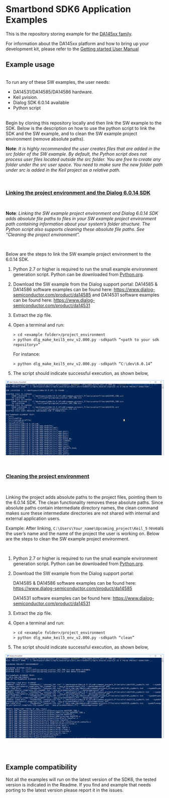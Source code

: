 # Smartbond SDK6 Application Examples

This is the repository storing example for the [DA145xx family](https://www.dialog-semiconductor.com/products/bluetooth-low-energy/da14530-and-da14531).

For information about the DA145xx platform and how to bring up your development kit, please refer to the [Getting started User Manual](http://lpccs-docs.dialog-semiconductor.com/UM-B-117-DA14531-Getting-Started-With-The-Pro-Development-Kit/index.html)

## Example usage
<br/>
To run any of these SW examples, the user needs:

- DA14531/DA14585/DA14586 hardware.
- Keil µvision.
- Dialog SDK 6.0.14 available
- Python script

<br/>
Begin by cloning this repository locally and then link the SW example to the SDK. Below is the description on how to use the python script to link the SDK and the SW example, and to clean the SW example project environment (remove absolute paths).


**Note**: _It is highly recommended the user creates files that are added in the *src* folder of the SW example. By default, the Python script does not process user files located outside the *src* folder. You are free to create any folder under the *src* user space. You need to make sure the new folder path under *src* is added in the Keil project as a relative path._


<br/>

### <ins> Linking the project environment and the Dialog 6.0.14 SDK </ins>

<br/>

**Note**: _Linking the SW example project environment and Dialog 6.0.14 SDK adds absolute file paths to files in your SW example project environment path containing information about your system’s folder structure. The Python script also supports cleaning these absolute file paths. See “Cleaning the project environment”._

<br/>

Below are the steps to link the SW example project environment to the 6.0.14 SDK.

1. Python 2.7 or higher is required to run the small example environment generation script.
Python can be downloaded from [Python.org](http://python.org).

2. Download the SW example from the Dialog support portal:
DA14585 & DA14586 software examples can be found here: https://www.dialog-semiconductor.com/product/da14585 and DA14531 software examples can be found here: https://www.dialog-semiconductor.com/product/da14531

3. Extract the zip file.

4. Open a terminal and run:

    ```console
    > cd <example folder>/project_environment
    > python dlg_make_keil5_env_v2.000.py -sdkpath “<path to your sdk repository>”
    ```

    For instance:
    ```console
    > python dlg_make_keil5_env_v2.000.py -sdkpath “C:\dev\6.0.14”
    ```

5. The script should indicate successful execution, as shown below, 

![](img/pythonscript_link.png)

<br/>

### <ins> Cleaning the project environment </ins>

<br/>

Linking the project adds absolute paths to the project files, pointing them to the 6.0.14 SDK. The clean functionality removes these absolute paths.
Since absolute paths contain intermediate directory names, the clean command makes sure these intermediate directories are not shared with internal and external application users.

Example: After linking, `C:\Users\Your_name\Upcoming_project\Keil_5` reveals the user’s name and the name of the project the user is working on.
Below are the steps to clean the SW example project environment.

<br/>

1. Python 2.7 or higher is required to run the small example environment generation script.
Python can be downloaded from [Python.org](http://python.org).

2. Download the SW example from the Dialog support portal:

    DA14585 & DA14586 software examples can be found here: https://www.dialog-semiconductor.com/product/da14585

    DA14531 software examples can be found here: https://www.dialog-semiconductor.com/product/da14531

3. Extract the zip file.

4. Open a terminal and run:

    ```console
    > cd <example folder>/project_environment
    > python dlg_make_keil5_env_v2.000.py -sdkpath “clean”
    ```

5. The script should indicate successful execution, as shown below,

![](img/pythonscript_clean.png)

<br/>
<br/>

## Example compatibility

Not all the examples will run on the latest version of the SDK6, the tested version is indicated in the Readme. If you find and example that needs porting to the latest version please report it in the issues.